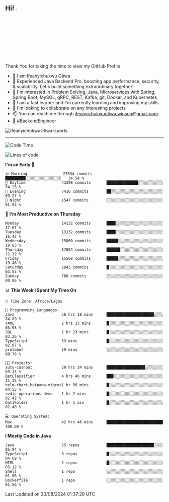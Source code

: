 <!-- BLOG-POST-LIST:START --><!-- BLOG-POST-LIST:END -->

## Hi! <img src="https://media.giphy.com/media/hvRJCLFzcasrR4ia7z/giphy.gif" width="4%"> 

Thank You for taking the time to view my GitHub Profile

- 👋 I am Ifeanyichukwu Otiwa
- 🚀 Experienced Java Backend Pro, boosting app performance, security, & scalability. Let's build something extraordinary together!
- 👀 I'm interested in Problem Solving, Java, Microservices with Spring, Spring Boot, MySQL, gRPC, REST, Kafka, git, Docker, and Kubernetes
- 🌱 I am a fast learner and I'm currently learning and improving my skills
- 💞️ I'm looking to collaborate on any interesting projects
- 📫 You can reach me through ifeanyichukwuotiwa.winson@gmail.com
- 🚀 #BackendEngineer

<p align="left" marginTop="10px"> <img src="https://komarev.com/ghpvc/?username=ifeanyichukwuOtiwa-sports&label=Profile%20views&color=0e75b6&style=for-the-badge" alt="ifeanyichukwuOtiwa-sports" /> </p>

***

<!--START_SECTION:waka-->
![Code Time](http://img.shields.io/badge/Code%20Time-2%2C854%20hrs%2012%20mins-blue)

![Lines of code](https://img.shields.io/badge/From%20Hello%20World%20I%27ve%20Written-19.5%20million%20lines%20of%20code-blue)

**I'm an Early 🐤** 

```text
🌞 Morning                27634 commits       █████████░░░░░░░░░░░░░░░░   34.54 % 
🌆 Daytime                43398 commits       ██████████████░░░░░░░░░░░   54.25 % 
🌃 Evening                7416 commits        ██░░░░░░░░░░░░░░░░░░░░░░░   09.27 % 
🌙 Night                  1547 commits        ░░░░░░░░░░░░░░░░░░░░░░░░░   01.93 % 
```
📅 **I'm Most Productive on Thursday** 

```text
Monday                   14132 commits       ████░░░░░░░░░░░░░░░░░░░░░   17.67 % 
Tuesday                  13132 commits       ████░░░░░░░░░░░░░░░░░░░░░   16.42 % 
Wednesday                15860 commits       █████░░░░░░░░░░░░░░░░░░░░   19.83 % 
Thursday                 17694 commits       ██████░░░░░░░░░░░░░░░░░░░   22.12 % 
Friday                   15568 commits       █████░░░░░░░░░░░░░░░░░░░░   19.46 % 
Saturday                 2843 commits        █░░░░░░░░░░░░░░░░░░░░░░░░   03.55 % 
Sunday                   766 commits         ░░░░░░░░░░░░░░░░░░░░░░░░░   00.96 % 
```


📊 **This Week I Spent My Time On** 

```text
🕑︎ Time Zone: Africa/Lagos

💬 Programming Languages: 
Java                     36 hrs 18 mins      █████████████████████░░░░   84.89 % 
YAML                     2 hrs 33 mins       █░░░░░░░░░░░░░░░░░░░░░░░░   05.98 % 
SQL                      1 hr 23 mins        █░░░░░░░░░░░░░░░░░░░░░░░░   03.26 % 
TypeScript               53 mins             █░░░░░░░░░░░░░░░░░░░░░░░░   02.07 % 
protobuf                 19 mins             ░░░░░░░░░░░░░░░░░░░░░░░░░   00.78 % 

🐱‍💻 Projects: 
auto-cashout             29 hrs 34 mins      █████████████████░░░░░░░░   69.13 % 
BetClassifier            4 hrs 46 mins       ███░░░░░░░░░░░░░░░░░░░░░░   11.15 % 
helm-chart-betpawa-migrat1 hr 56 mins        █░░░░░░░░░░░░░░░░░░░░░░░░   04.55 % 
redis-operations-demo    1 hr 2 mins         █░░░░░░░░░░░░░░░░░░░░░░░░   02.42 % 
DataFolder               1 hr 1 min          █░░░░░░░░░░░░░░░░░░░░░░░░   02.40 % 

💻 Operating System: 
Mac                      42 hrs 46 mins      █████████████████████████   100.00 % 
```

**I Mostly Code in Java** 

```text
Java                     55 repos            █████████████████████░░░░   85.94 % 
TypeScript               3 repos             █░░░░░░░░░░░░░░░░░░░░░░░░   04.69 % 
HTML                     2 repos             █░░░░░░░░░░░░░░░░░░░░░░░░   03.12 % 
Shell                    1 repo              ░░░░░░░░░░░░░░░░░░░░░░░░░   01.56 % 
Dockerfile               1 repo              ░░░░░░░░░░░░░░░░░░░░░░░░░   01.56 % 
```




 Last Updated on 30/08/2024 01:37:29 UTC
<!--END_SECTION:waka-->

<!--
<p align="center">
![trophy](https://github-profile-trophy.vercel.app/?username=ifeanyichukwuOtiwa-sports&theme=onedark) (https://github.com/ryo-ma/github-profile-trophy)
</p>
-->

<!---
ifeanyi-otiwa/ifeanyi-otiwa is a ✨ special ✨ repository because its `README.md` (this file) appears on your GitHub profile.
You can click the Preview link to take a look at your changes.
--->
